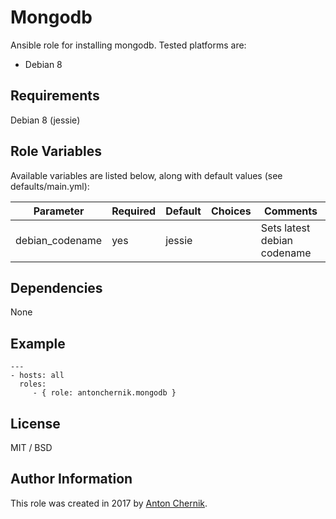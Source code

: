Mongodb
=========

Ansible role for installing mongodb. Tested platforms are:
* Debian 8

Requirements
------------

Debian 8 (jessie)

Role Variables
--------------

Available variables are listed below, along with default values (see defaults/main.yml):

| Parameter | Required | Default | Choices | Comments |
| ------------- | ------------- | ------------- | ------------- | ------------- |
| debian_codename | yes | jessie | | Sets latest debian codename |



Dependencies
------------

None

Example 
----------------
    ---
    - hosts: all
      roles:
         - { role: antonchernik.mongodb }

License
-------

MIT / BSD

Author Information
------------------

This role was created in 2017 by [Anton Chernik](https://github.com/antonchernik).
